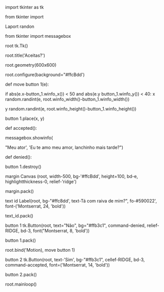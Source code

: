 import tkinter as tk

from tkinter import

Laport randon

from tkinter import messagebox

root tk.Tk()

root.title('Aceitas?')

root.geometry(600x600)

root.configure(background="#ffcBdd')

def move button 1(e):

if abs(e.x-button_1.winfo_x()) < 50 and abs(e.y button_1.winfo_y()) < 40: x random.randint(e, root.winfo_width()-button_1.winfo_width())

y random.randint(e, root.winfo_height()-button_1.winfo_height())

button 1.place(x, y)

def accepted():

messagebox.showinfo(

"Meu ator', 'Eu te amo meu amor, lanchinho mais tarde?")

def denied():

button 1.destroy()

margin Canvas (root, width-500, bg-'#ffcBdd', height=100, bd-e, highlightthickness-0, relief-'ridge')

margin.pack()

text id Label(root, bg-"#ffc8dd', text-Tá com raiva de mim?", fo-#590022', font-('Montserrat, 24, 'bold'))

text_id.pack()

button 1 tk.Button(root, text="Não", bg="#ffb3c1", command-denied, relief-RIDGE, bd-3, font("Montserrat, 8, 'bold'))

button 1.pack()

root.bind('Motion), move button 1)

button 2 tk.Button(root, text-'Sim', bg-"#ffb3c1", cellef-RIDGE, bd-3, command-accepted, font=('Montserrat, 14, 'bold'))

button 2.pack()

root.mainloop()

